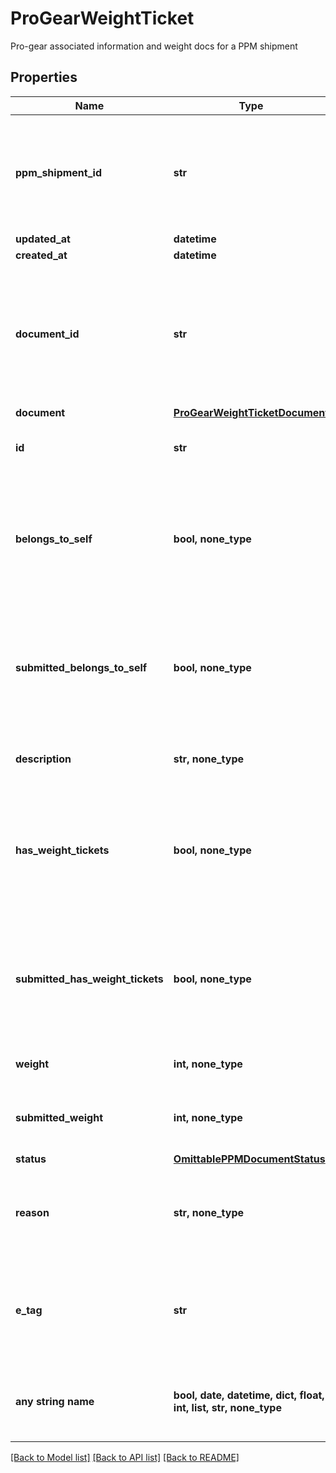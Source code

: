 # ProGearWeightTicket

Pro-gear associated information and weight docs for a PPM shipment

## Properties
Name | Type | Description | Notes
------------ | ------------- | ------------- | -------------
**ppm_shipment_id** | **str** | The ID of the PPM shipment that this pro-gear weight ticket is associated with. | [readonly] 
**updated_at** | **datetime** |  | [readonly] 
**created_at** | **datetime** |  | [readonly] 
**document_id** | **str** | The ID of the document that is associated with the user uploads containing the pro-gear weight. | [readonly] 
**document** | [**ProGearWeightTicketDocument**](ProGearWeightTicketDocument.md) |  | 
**id** | **str** | The ID of the pro-gear weight ticket. | [optional] [readonly] 
**belongs_to_self** | **bool, none_type** | Indicates if this information is for the customer&#39;s own pro-gear, otherwise, it&#39;s the spouse&#39;s. | [optional] 
**submitted_belongs_to_self** | **bool, none_type** | Indicates if this information is for the customer&#39;s own pro-gear, otherwise, it&#39;s the spouse&#39;s. | [optional] 
**description** | **str, none_type** | Describes the pro-gear that was moved. | [optional] 
**has_weight_tickets** | **bool, none_type** | Indicates if the user has a weight ticket for their pro-gear, otherwise they have a constructed weight. | [optional] 
**submitted_has_weight_tickets** | **bool, none_type** | Indicates if the user has a weight ticket for their pro-gear, otherwise they have a constructed weight. | [optional] 
**weight** | **int, none_type** | Weight of the pro-gear. | [optional] 
**submitted_weight** | **int, none_type** | Customer submitted weight of the pro-gear. | [optional] 
**status** | [**OmittablePPMDocumentStatus**](OmittablePPMDocumentStatus.md) |  | [optional] 
**reason** | **str, none_type** | The reason the services counselor has excluded or rejected the item. | [optional] 
**e_tag** | **str** | A hash that should be used as the \&quot;If-Match\&quot; header for any updates. | [optional] [readonly] 
**any string name** | **bool, date, datetime, dict, float, int, list, str, none_type** | any string name can be used but the value must be the correct type | [optional]

[[Back to Model list]](../README.md#documentation-for-models) [[Back to API list]](../README.md#documentation-for-api-endpoints) [[Back to README]](../README.md)


